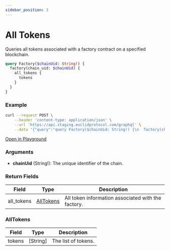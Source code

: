 ```yaml
---
sidebar_position: 3
---
```


# All Tokens

Queries all tokens associated with a factory contract on a specified blockchain.


```graphql
query Factory($chainUid: String!) {
  factory(chain_uid: $chainUid) {
    all_tokens {
      tokens
    }
  }
}
```
### Example

```bash
curl --request POST \
    --header 'content-type: application/json' \
    --url 'https://api.staging.euclidprotocol.com/graphql' \
    --data '{"query":"query Factory($chainUid: String!) {\n  factory(chain_uid: $chainUid) {\n    all_tokens {\n      tokens\n    }\n  }\n}","variables":{"chainUid":"nibiru"}}'
```

[Open in Playground](https://api.staging.euclidprotocol.com/?explorerURLState=N4IgJg9gxgrgtgUwHYBcQC4QEcYIE4CeABAGICGUKEhAFACRQAWZAlkgKotjpEDKKeNgHMAhAEoiwADpIiRAGYUqtJqyQB9GFx4NmbTmAnTZcomQA259VQDWyAM6SZp07YfPTAXw-eknkAA0IABuZIJkAEbmCPYYIMZyUiCq%2BlxJPElILBEseDBJMv6eQA)


### Arguments

- **chainUid** (String!): The unique identifier of the chain.

### Return Fields

| Field                  | Type   | Description                                             |
|------------------------|--------|---------------------------------------------------------|
| all_tokens             | [AllTokens](#alltokens) | All token information associated with the factory.       |

### AllTokens

| Field       | Type   | Description                             |
|-------------|--------|-----------------------------------------|
| tokens      | [String] | The list of tokens.        |
